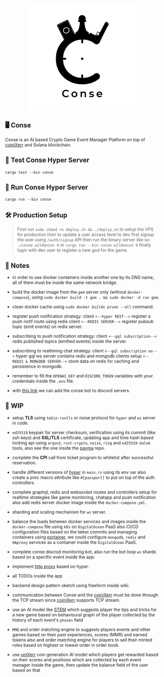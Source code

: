 

<p align="center">
    <img width=350 height=350 src="https://github.com/wildonion/gem/blob/master/assets/conse.png"
</p>

## 🖥 Conse

Conse is an AI based Crypto Game Event Manager Platform on top of [coiniXerr](https://github.com/wildonion/uniXerr/tree/master/infra/valhalla/coiniXerr) and Solana blockchain. 

## 🧪 Test Conse Hyper Server

```cargo test --bin conse```

## 🏃 Run Conse Hyper Server

```cargo run --bin conse```

## 🛠️ Production Setup

> First run ```sudo chmod +x deploy.sh && ./deploy.sh``` to setup the VPS for production then to update a user access level to dev first signup the user using `/auth/signup` API then run the binary server like so: `./cosne wildonion 0` or `cargo run --bin conse wildonion 0` finally login with dev user to register a new god for the game.

## 🍟 Notes

* in order to use docker containers inside another one by its DNS name, all of them must be inside the same network bridge.

* build the docker image from the `gem` server only (without `docker-compose`), using ```sudo docker build -t gem . && sudo docker -d run gem```. 

* clean docker cache using ```sudo docker buildx prune --all``` command.

* register push notification strategy: client `<--hyper REST-->` register a push notif route using redis client `<--REDIS SERVER-->` register pubsub topic (emit events) on redis server.

* subscribing to push notification strategy: client `<--gql subscription-->` redis published topics (emitted events) inside the server.

* subscribing to realtiming chat strategy: client `<--gql subscription ws-->` hyper gql ws server contains redis and mongodb clients setup `<--REDIS & MONGODB SERVER-->` store data on redis for caching and persistence in mongodb.

* remember to fill the `OPENAI_KEY` and `DISCORD_TOKEN` variables with your credentials inside the `.env` file.

* with [this link](https://discord.com/api/oauth2/authorize?client_id=1092048595605270589&permissions=277025475584&scope=bot%20applications.commands) we can add the conse bot to discord servers.  

## 🚧 WIP

* setup **TLS** using `tokio-rustls` or noise protocol for `hyper` and `ws` server in code.

* `ed25519` keypair for server checksum, verification using its commit (like ssh keys) and **SSL/TLS** certificate, updating app and time hash based locking api using `argon2`, `rust-crypto`, `noise`, `ring` and `ed25519-dalek` tools, also see the one inside the [payma](https://github.com/wildonion/payma) repo.

* complete the **CPI** call from ticket program to whitelist after successful reservation. 

* handle different versions of [hyper](https://hyper.rs/) in `main.rs` using its env var also create a proc macro attribute like `#[passport]` to put on top of the auth controllers.

* complete graphql, redis and websocket routes and controllers setup for realtime strategies like game monitoring, chatapp and push notification also add redis server docker image inside the `docker-compose.yml`.

* sharding and scaling mechanism for `ws` server.

* balance the loads between docker services and images inside the `docker-compose` file using `k8s` on `DigitalOcean` PaaS also CI/CD configuration files based on the latest commits and managing containers using [portainer](https://www.portainer.io/), we could configure `mongodb`, `redis` and `HAproxy` services as a container inside the `DigitalOcean` PaaS.

* complete conse discrod monitoring bot, also run the bot loop `ws` shards based on a specific event inside the app. 

* implement [http proxy](https://github.com/hyperium/hyper/blob/master/examples/http_proxy.rs) based on hyper.

* all TODOs inside the app

* backend design pattern sketch using freeform inside wiki.

* communication between Conse and the [coiniXerr](https://github.com/wildonion/uniXerr/tree/master/infra/valhalla/coiniXerr) must be done through the TCP stream since [coiniXerr](https://github.com/wildonion/uniXerr/tree/master/infra/valhalla/coiniXerr) supports TCP stream.

* use an AI model like [STEM](https://github.com/wildonion/stem) which suggests player the tips and tricks for a new game based on behavioural graph of the player collected by the history of each event's `phases` field

* `MMQ` and order matching engine to suggests players events and other games based on their past experiences, scores (MMR) and earned tokens also and order matching engine for players to sell their minted roles based on highest or lowest order in order book.  

* use [uniXerr](https://github.com/wildonion/uniXerr) coin generation AI model which players get rewarded based on their scores and positions which are collected by each event manager inside the game, then update the balance field of the user based on that
